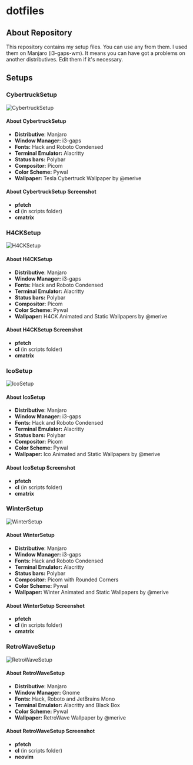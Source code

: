 # dotfiles

## About Repository

This repository contains my setup files. 
You can use any from them.
I used them on Manjaro (i3-gaps-wm).
It means you can have got a problems on another distributives.
Edit them if it's necessary.

## Setups

### CybertruckSetup

![CybertruckSetup](https://github.com/merive-inc/dotfiles/blob/main/CybertruckSetup/setup.png)

#### About CybertruckSetup

* **Distributive**: Manjaro
* **Window Manager:** i3-gaps
* **Fonts:** Hack and Roboto Condensed
* **Terminal Emulator:** Alacritty
* **Status bars:** Polybar
* **Compositor:** Picom
* **Color Scheme:** Pywal
* **Wallpaper:** Tesla Cybertruck Wallpaper by @merive

#### About CybertruckSetup Screenshot

* **pfetch**
* **cl** (in scripts folder)
* **cmatrix**

### H4CKSetup

![H4CKSetup](https://github.com/merive-inc/dotfiles/blob/main/H4CKSetup/setup.png)

#### About H4CKSetup

* **Distributive**: Manjaro
* **Window Manager:** i3-gaps
* **Fonts:** Hack and Roboto Condensed
* **Terminal Emulator:** Alacritty
* **Status bars:** Polybar
* **Compositor:** Picom
* **Color Scheme:** Pywal
* **Wallpaper:** H4CK Animated and Static Wallpapers by @merive

#### About H4CKSetup Screenshot

* **pfetch**
* **cl** (in scripts folder)
* **cmatrix**

### IcoSetup

![IcoSetup](https://github.com/merive-inc/dotfiles/blob/main/IcoSetup/setup.png)

#### About IcoSetup

* **Distributive**: Manjaro
* **Window Manager:** i3-gaps
* **Fonts:** Hack and Roboto Condensed
* **Terminal Emulator:** Alacritty
* **Status bars:** Polybar
* **Compositor:** Picom
* **Color Scheme:** Pywal
* **Wallpaper:** Ico Animated and Static Wallpapers by @merive

#### About IcoSetup Screenshot

* **pfetch**
* **cl** (in scripts folder)
* **cmatrix**

### WinterSetup

![WinterSetup](https://github.com/merive-inc/dotfiles/blob/main/WinterSetup/setup.png)

#### About WinterSetup

* **Distributive**: Manjaro
* **Window Manager:** i3-gaps
* **Fonts:** Hack and Roboto Condensed
* **Terminal Emulator:** Alacritty
* **Status bars:** Polybar
* **Compositor:** Picom with Rounded Corners
* **Color Scheme:** Pywal
* **Wallpaper:** Winter Animated and Static Wallpapers by @merive

#### About WinterSetup Screenshot

* **pfetch**
* **cl** (in scripts folder)
* **cmatrix**

### RetroWaveSetup

![RetroWaveSetup](https://github.com/merive-studio/dotfiles/blob/main/RetroWaveSetup/setup.png)

#### About RetroWaveSetup

* **Distributive**: Manjaro
* **Window Manager:** Gnome
* **Fonts:** Hack, Roboto and JetBrains Mono
* **Terminal Emulator:** Alacritty and Black Box
* **Color Scheme:** Pywal
* **Wallpaper:** RetroWave Wallpaper by @merive

#### About RetroWaveSetup Screenshot

* **pfetch**
* **cl** (in scripts folder)
* **neovim**
